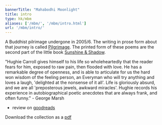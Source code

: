 ```yaml
---
bannerTitle: "Mahabodhi Moonlight" 
title: intro 
type: hk/mbm
aliases: ['/mbm/', '/mbm/intro.html']
url: '/mbm/intro/'
---
```


A Buddhist pilrimage undergone in 2005/6. The writing in prose form
about that journey is called
[Pilgrimage](/pilgrimage/). The printed form of
these poems are the second part of the little book [Sunshine &
Shadow](/sun/intro/).

"Hughie Carroll gives himself to his life so wholeheartedly that the
reader fears for him, exposed to raw pain, then flooded with love.
He has a remarkable degree of openness, and is able to articulate
for us the hard won wisdom of the feeling person, an Everyman who
will try anything and loves a laugh, 'delighted at the nonsense of
it all'. Life is gloriously absurd, and we are all 'preposterous
jewels, awkward miracles'.  Hughie records his experience in
autobiographical poetic anecdotes that are always frank, and often
funny." - George Marsh

- review on [goodreads](https://www.goodreads.com/book/show/62708899-mahabodhi-moonlight)

Download the collection as a [pdf](/media/mbm.pdf)
